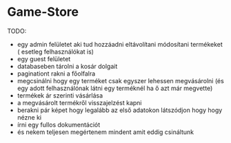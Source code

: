 # Game-Store


TODO: 

- egy admin felületet aki tud hozzáadni eltávolítani módosítani termékeket ( esetleg felhasználókat is)
- egy guest felületet
- databaseben tárolni a kosár dolgait
- paginationt rakni a főolfalra
- megcsinálni hogy egy terméket csak egyszer lehessen megvásárolni (és egy adott felhasználónak látni egy terméknél ha ő azt már megvette)
- termékek ár szerinti vásárlása
- a megvásárolt termékről visszajelzést kapni
- berakni pár képet hogy legalább az első adatokon látszódjon hogy hogy nézne ki
- írni egy fullos dokumentációt
- és nekem teljesen megértenem mindent amit eddig csináltunk
